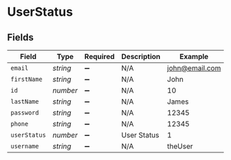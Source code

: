 # UserStatus


## Fields

| Field              | Type               | Required           | Description        | Example            |
| ------------------ | ------------------ | ------------------ | ------------------ | ------------------ |
| `email`            | *string*           | :heavy_minus_sign: | N/A                | john@email.com     |
| `firstName`        | *string*           | :heavy_minus_sign: | N/A                | John               |
| `id`               | *number*           | :heavy_minus_sign: | N/A                | 10                 |
| `lastName`         | *string*           | :heavy_minus_sign: | N/A                | James              |
| `password`         | *string*           | :heavy_minus_sign: | N/A                | 12345              |
| `phone`            | *string*           | :heavy_minus_sign: | N/A                | 12345              |
| `userStatus`       | *number*           | :heavy_minus_sign: | User Status        | 1                  |
| `username`         | *string*           | :heavy_minus_sign: | N/A                | theUser            |